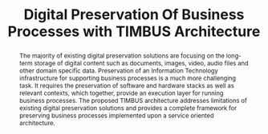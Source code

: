 ---
abstract: The majority of existing digital preservation solutions are focusing on
  the long-term storage of digital content such as documents, images, video, audio
  files and other domain specific data. Preservation of an Information Technology
  infrastructure for supporting business processes is a much more challenging task.
  It requires the preservation of software and hardware stacks as well as relevant
  contexts, which together, provide an execution layer for running business processes.
  The proposed TIMBUS architecture addresses limitations of existing digital preservation
  solutions and provides a complete framework for preserving business processes implemented
  upon a service oriented architecture.
creators:
- Galushka, Mykola
- Neumann, Martin Alexander
- Strodl, Stephan
- Taylor, Philip
- Gilani, Wasif
- Thomson, John
date: null
document_url: https://services.phaidra.univie.ac.at/api/object/o:293772/download
grand_parent: iPRES
institutions: []
keywords:
- ischool
- toronto
- canada
- digital preservation
- business process
landing_page_url: https://phaidra.univie.ac.at/o:293772
language: eng
layout: publication
license: CC BY-NC-SA 3.0 AT
notes_url: null
parent: iPRES 2012
presentation_url: null
publication_type: paper
size: 891998
source_name: iPRES
title: Digital Preservation Of Business Processes with TIMBUS Architecture
year: 2012
---